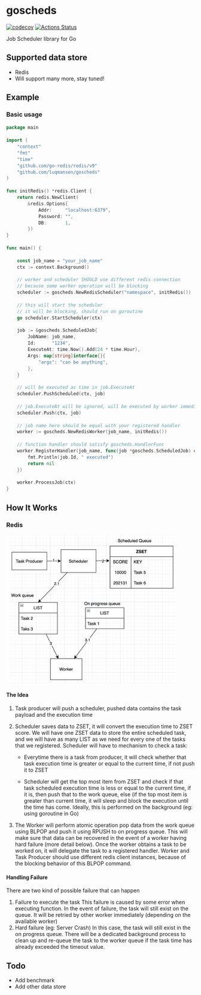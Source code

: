 # goscheds
[![codecov](https://codecov.io/gh/luqmansen/goscheds/branch/main/graph/badge.svg)](https://codecov.io/gh/luqmansen/go-caskdb)
[![Actions Status](https://github.com/luqmansen/goscheds/actions/workflows/test.yml/badge.svg)](https://github.com/luqmansen/go-caskdb/actions/workflows/test.yml)

Job Scheduler library for Go

## Supported data store 

- Redis
- Will support many more, stay tuned!

## Example

### Basic usage
```go
package main

import (
	"context"
	"fmt"
	"time"
	"github.com/go-redis/redis/v9"
	"github.com/luqmansen/goscheds"
)

func initRedis() *redis.Client {
    return redis.NewClient(
		&redis.Options{
			Addr:     "localhost:6379",
			Password: "",
			DB:       1,
		})
}

func main() {
	
	const job_name = "your_job_name"
	ctx := context.Background()

	// worker and scheduler SHOULD use different redis connection
	// because some worker operation will be blocking
	scheduler := goscheds.NewRedisScheduler("namespace", initRedis())

	// this will start the scheduler
	// it will be blocking, should run on goroutine
	go scheduler.StartScheduler(ctx)

	job := &goscheds.ScheduledJob{
		JobName: job_name,
		Id:      "1234",
		ExecuteAt: time.Now().Add(24 * time.Hour), 
		Args: map[string]interface{}{
			"args": "can be anything",
		},
	}

	// will be executed as time in job.ExecuteAt
	scheduler.PushScheduled(ctx, job)
	
	// job.ExecuteAt will be ignored, will be executed by worker immediately
	scheduler.Push(ctx, job) 

	// job name here should be equal with your registered handler
	worker := goscheds.NewRedisWorker(job_name, initRedis())
	
	// function handler should satisfy goscheds.HandlerFunc
	worker.RegisterHandler(job_name, func(job *goscheds.ScheduledJob) error {
		fmt.Println(job.Id, " executed")
		return nil
	})

	worker.ProcessJob(ctx)
}

```

## How It Works
### Redis
![image](./docs/redis_store.png)
#### The Idea
1. Task producer will push a scheduler, pushed data contains the task payload
   and the execution time
2. Scheduler saves data to ZSET, it will convert the execution time to ZSET score.
   We will have one ZSET data to store the entire scheduled task, and we will have as many LIST as we need for every one of the tasks that we registered.
   Scheduler will have to mechanism to check a task:
   
   - Everytime there is a task from producer, it will check whether that task execution time is greater or equal to the current time, if not push it to ZSET

   - Scheduler will get the top most item from ZSET and check if that task 
   scheduled execution time is less or equal to the current time, if it is, then push that to the work queue, else (if the top most item is greater than current time, it will sleep and block the execution until the time has come. Ideally, this is performed on the background (eg: using goroutine in Go)
3. The Worker will perform atomic operation pop data from the work queue using BLPOP and push it using RPUSH to on progress queue. This will make sure that data can be recovered in the event of a worker having hard failure (more detail below). Once the worker obtains a task to be worked on, it will delegate the task to a registered handler.
   Worker and Task Producer should use different redis client instances, because of the blocking behavior of this BLPOP command.

#### Handling Failure
There are two kind of possible failure that can happen
1. Failure to execute the task
   This failure is caused by some error when executing function. In the event of failure, the task will still exist on the queue. It will be retried by other worker immediately (depending on the available worker)
2. Hard failure (eg: Server Crash)
   In this case, the task will still exist in the on progress queue. There will be a dedicated background process to clean up and re-queue the task to the worker queue if the task time has already exceeded the timeout value.


## Todo
- Add benchmark
- Add other data store